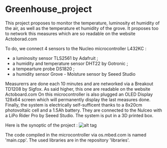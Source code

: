 # Greenhouse_project
This project proposes to monitor the temperature, luminosity et humidity of the air, as well as the temperature et humidity of the grove. It proposes too to network this measures which are so readable on the website Actoborad.com

To do, we connect 4 sensors to the Nucleo microcontroller L432KC :
  - a luminosity sensor TLS2561 by Adafruit ;
  - a humidity and temperature sensor DHT22 by Gotronic ;
  - a tempearture probe DS1820 ;
  - a humidity sensor Grove - Moisture sensor by Seeed Studio
  
  Measurerrs are done each 10 minutes and are networked via a Breakout TD1208 by Sigfox. As said higher, this one are readable on the website Actoboard.com
On this microcontroller is also plugged an OLED Display 128x64 screen which will permanently display the last measures done.
Finally, the system is electrically self-sufficent thanks to a 8x20cm photovoltaïc cell and a 1.5Ah battery. They are connected to the Nulceo with a LiPo Rider Pro by Seeed Studio.
The system is put in a 3D printed box.

Here is the synoptic of the project :
![alt tag](https://user-images.githubusercontent.com/22792781/35197159-e7b649e0-fedb-11e7-82ea-f0fbacf0a8a4.png)

The code compiled in the microcontroller via os.mbed.com is named 'main.cpp'.
The used libraries are in the repository 'libraries'.

